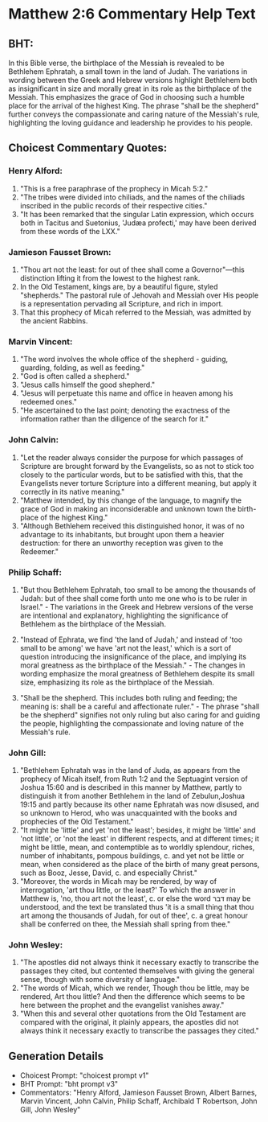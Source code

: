 # Matthew 2:6 Commentary Help Text

## BHT:
In this Bible verse, the birthplace of the Messiah is revealed to be Bethlehem Ephratah, a small town in the land of Judah. The variations in wording between the Greek and Hebrew versions highlight Bethlehem both as insignificant in size and morally great in its role as the birthplace of the Messiah. This emphasizes the grace of God in choosing such a humble place for the arrival of the highest King. The phrase "shall be the shepherd" further conveys the compassionate and caring nature of the Messiah's rule, highlighting the loving guidance and leadership he provides to his people.

## Choicest Commentary Quotes:
### Henry Alford:
1. "This is a free paraphrase of the prophecy in Micah 5:2."
2. "The tribes were divided into chiliads, and the names of the chiliads inscribed in the public records of their respective cities."
3. "It has been remarked that the singular Latin expression, which occurs both in Tacitus and Suetonius, 'Judæa profecti,' may have been derived from these words of the LXX."

### Jamieson Fausset Brown:
1. "Thou art not the least: for out of thee shall come a Governor"—this distinction lifting it from the lowest to the highest rank.
2. In the Old Testament, kings are, by a beautiful figure, styled "shepherds." The pastoral rule of Jehovah and Messiah over His people is a representation pervading all Scripture, and rich in import.
3. That this prophecy of Micah referred to the Messiah, was admitted by the ancient Rabbins.

### Marvin Vincent:
1. "The word involves the whole office of the shepherd - guiding, guarding, folding, as well as feeding."
2. "God is often called a shepherd."
3. "Jesus calls himself the good shepherd."
4. "Jesus will perpetuate this name and office in heaven among his redeemed ones."
5. "He ascertained to the last point; denoting the exactness of the information rather than the diligence of the search for it."

### John Calvin:
1. "Let the reader always consider the purpose for which passages of Scripture are brought forward by the Evangelists, so as not to stick too closely to the particular words, but to be satisfied with this, that the Evangelists never torture Scripture into a different meaning, but apply it correctly in its native meaning."
2. "Matthew intended, by this change of the language, to magnify the grace of God in making an inconsiderable and unknown town the birth-place of the highest King."
3. "Although Bethlehem received this distinguished honor, it was of no advantage to its inhabitants, but brought upon them a heavier destruction: for there an unworthy reception was given to the Redeemer."

### Philip Schaff:
1. "But thou Bethlehem Ephratah, too small to be among the thousands of Judah: but of thee shall come forth unto me one who is to be ruler in Israel." - The variations in the Greek and Hebrew versions of the verse are intentional and explanatory, highlighting the significance of Bethlehem as the birthplace of the Messiah.

2. "Instead of Ephrata, we find 'the land of Judah,' and instead of 'too small to be among' we have 'art not the least,' which is a sort of question introducing the insignificance of the place, and implying its moral greatness as the birthplace of the Messiah." - The changes in wording emphasize the moral greatness of Bethlehem despite its small size, emphasizing its role as the birthplace of the Messiah.

3. "Shall be the shepherd. This includes both ruling and feeding; the meaning is: shall be a careful and affectionate ruler." - The phrase "shall be the shepherd" signifies not only ruling but also caring for and guiding the people, highlighting the compassionate and loving nature of the Messiah's rule.

### John Gill:
1. "Bethlehem Ephratah was in the land of Juda, as appears from the prophecy of Micah itself, from Ruth 1:2 and the Septuagint version of Joshua 15:60 and is described in this manner by Matthew, partly to distinguish it from another Bethlehem in the land of Zebulun,Joshua 19:15 and partly because its other name Ephratah was now disused, and so unknown to Herod, who was unacquainted with the books and prophecies of the Old Testament."
2. "It might be 'little' and yet 'not the least'; besides, it might be 'little' and 'not little', or 'not the least' in different respects, and at different times; it might be little, mean, and contemptible as to worldly splendour, riches, number of inhabitants, pompous buildings, c. and yet not be little or mean, when considered as the place of the birth of many great persons, such as Booz, Jesse, David, c. and especially Christ."
3. "Moreover, the words in Micah may be rendered, by way of interrogation, 'art thou little, or the least?' To which the answer in Matthew is, 'no, thou art not the least', c. or else the word דבר may be understood, and the text be translated thus 'it is a small thing that thou art among the thousands of Judah, for out of thee', c. a great honour shall be conferred on thee, the Messiah shall spring from thee."

### John Wesley:
1. "The apostles did not always think it necessary exactly to transcribe the passages they cited, but contented themselves with giving the general sense, though with some diversity of language."
2. "The words of Micah, which we render, Though thou be little, may be rendered, Art thou little? And then the difference which seems to be here between the prophet and the evangelist vanishes away."
3. "When this and several other quotations from the Old Testament are compared with the original, it plainly appears, the apostles did not always think it necessary exactly to transcribe the passages they cited."


## Generation Details
- Choicest Prompt: "choicest prompt v1"
- BHT Prompt: "bht prompt v3"
- Commentators: "Henry Alford, Jamieson Fausset Brown, Albert Barnes, Marvin Vincent, John Calvin, Philip Schaff, Archibald T Robertson, John Gill, John Wesley"

